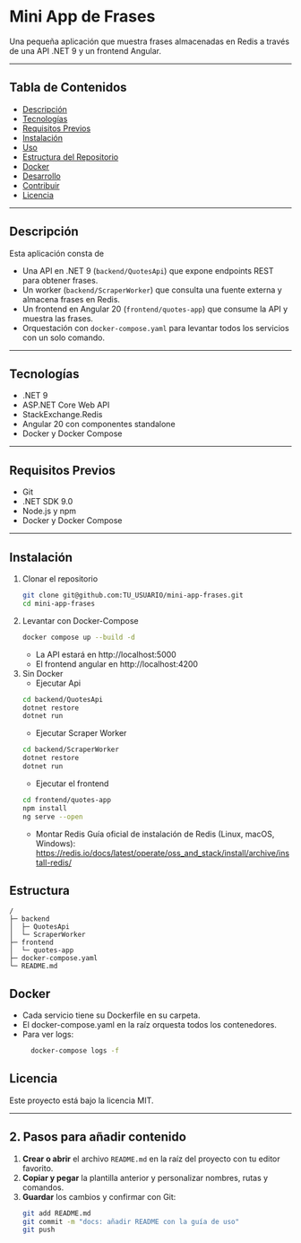 # Mini App de Frases

Una pequeña aplicación que muestra frases almacenadas en Redis a través de una API .NET 9 y un frontend Angular.

---

## Tabla de Contenidos

- [Descripción](#descripción)  
- [Tecnologías](#tecnologías)  
- [Requisitos Previos](#requisitos-previos)  
- [Instalación](#instalación)  
- [Uso](#uso)  
- [Estructura del Repositorio](#estructura-del-repositorio)  
- [Docker](#docker)  
- [Desarrollo](#desarrollo)  
- [Contribuir](#contribuir)  
- [Licencia](#licencia)  

---

## Descripción

Esta aplicación consta de  
- Una API en .NET 9 (`backend/QuotesApi`) que expone endpoints REST para obtener frases.  
- Un worker (`backend/ScraperWorker`) que consulta una fuente externa y almacena frases en Redis.  
- Un frontend en Angular 20 (`frontend/quotes-app`) que consume la API y muestra las frases.  
- Orquestación con `docker-compose.yaml` para levantar todos los servicios con un solo comando.

---

## Tecnologías

- .NET 9  
- ASP.NET Core Web API  
- StackExchange.Redis  
- Angular 20 con componentes standalone  
- Docker y Docker Compose  

---

## Requisitos Previos

- Git  
- .NET SDK 9.0  
- Node.js y npm  
- Docker y Docker Compose  

---

## Instalación

1. Clonar el repositorio  
   ```bash
   git clone git@github.com:TU_USUARIO/mini-app-frases.git
   cd mini-app-frases
2. Levantar con Docker-Compose
    ```bash
    docker compose up --build -d
    ```
    - La API estará en http://localhost:5000
    - El frontend angular en http://localhost:4200
3. Sin Docker
    - Ejecutar Api
    ```bash
    cd backend/QuotesApi
    dotnet restore
    dotnet run
    ```
    - Ejecutar Scraper Worker
    ```bash
    cd backend/ScraperWorker
    dotnet restore
    dotnet run
    ```
    - Ejecutar el frontend
    ```bash
    cd frontend/quotes-app
    npm install
    ng serve --open
    ```
    - Montar Redis
    Guía oficial de instalación de Redis (Linux, macOS, Windows):
    https://redis.io/docs/latest/operate/oss_and_stack/install/archive/install-redis/

## Estructura

    /
    ├─ backend
    │  ├─ QuotesApi
    │  └─ ScraperWorker
    ├─ frontend
    │  └─ quotes-app
    ├─ docker-compose.yaml
    └─ README.md

## Docker

- Cada servicio tiene su Dockerfile en su carpeta.
- El docker-compose.yaml en la raíz orquesta todos los contenedores.
- Para ver logs:
  ```bash
    docker-compose logs -f
  ```
## Licencia

Este proyecto está bajo la licencia MIT.

---

## 2. Pasos para añadir contenido

1. **Crear o abrir** el archivo `README.md` en la raíz del proyecto con tu editor favorito.  
2. **Copiar y pegar** la plantilla anterior y personalizar nombres, rutas y comandos.  
3. **Guardar** los cambios y confirmar con Git:
   ```bash
   git add README.md
   git commit -m "docs: añadir README con la guía de uso"
   git push